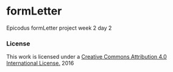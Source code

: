 # formLetter
Epicodus formLetter project week 2 day 2
### License

This work is licensed under a [Creative Commons Attribution 4.0 International License.](http://creativecommons.org/licenses/by/4.0/) 2016
